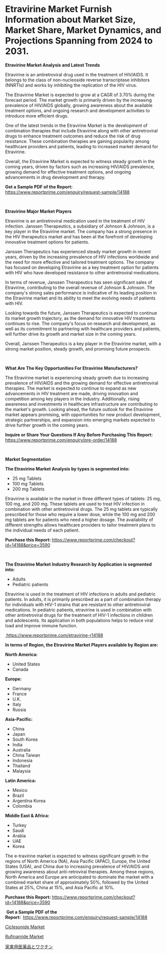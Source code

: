 <p><h1>Etravirine Market Furnish Information about Market Size, Market Share, Market Dynamics, and Projections Spanning from 2024 to 2031.</h1></p><p><strong>Etravirine Market Analysis and Latest Trends</strong></p>
<p><p>Etravirine is an antiretroviral drug used in the treatment of HIV/AIDS. It belongs to the class of non-nucleoside reverse transcriptase inhibitors (NNRTIs) and works by inhibiting the replication of the HIV virus.</p><p>The Etravirine Market is expected to grow at a CAGR of 3.70% during the forecast period. The market growth is primarily driven by the increasing prevalence of HIV/AIDS globally, growing awareness about the available treatment options, and ongoing research and development activities to introduce more efficient drugs.</p><p>One of the latest trends in the Etravirine Market is the development of combination therapies that include Etravirine along with other antiretroviral drugs to enhance treatment outcomes and reduce the risk of drug resistance. These combination therapies are gaining popularity among healthcare providers and patients, leading to increased market demand for Etravirine.</p><p>Overall, the Etravirine Market is expected to witness steady growth in the coming years, driven by factors such as increasing HIV/AIDS prevalence, growing demand for effective treatment options, and ongoing advancements in drug development and therapy.</p></p>
<p><strong>Get a Sample PDF of the Report:&nbsp;</strong> <a href="https://www.reportprime.com/enquiry/request-sample/14188">https://www.reportprime.com/enquiry/request-sample/14188</a></p>
<p>&nbsp;</p>
<p><strong>Etravirine Major Market Players</strong></p>
<p><p>Etravirine is an antiretroviral medication used in the treatment of HIV infection. Janssen Therapeutics, a subsidiary of Johnson & Johnson, is a key player in the Etravirine market. The company has a strong presence in the HIV therapeutics market and has been at the forefront of developing innovative treatment options for patients.</p><p>Janssen Therapeutics has experienced steady market growth in recent years, driven by the increasing prevalence of HIV infections worldwide and the need for more effective and tailored treatment options. The company has focused on developing Etravirine as a key treatment option for patients with HIV who have developed resistance to other antiretroviral medications.</p><p>In terms of revenue, Janssen Therapeutics has seen significant sales of Etravirine, contributing to the overall revenue of Johnson & Johnson. The company's strong sales performance is indicative of its leading position in the Etravirine market and its ability to meet the evolving needs of patients with HIV.</p><p>Looking towards the future, Janssen Therapeutics is expected to continue its market growth trajectory, as the demand for innovative HIV treatments continues to rise. The company's focus on research and development, as well as its commitment to partnering with healthcare providers and patients, will further drive its growth and market size in the coming years.</p><p>Overall, Janssen Therapeutics is a key player in the Etravirine market, with a strong market position, steady growth, and promising future prospects.</p></p>
<p>&nbsp;</p>
<p><strong>What Are The Key Opportunities For Etravirine Manufacturers?</strong></p>
<p><p>The Etravirine market is experiencing steady growth due to increasing prevalence of HIV/AIDS and the growing demand for effective antiretroviral therapies. The market is expected to continue to expand as new advancements in HIV treatment are made, driving innovation and competition among key players in the industry. Additionally, rising awareness and investments in healthcare infrastructure are contributing to the market's growth. Looking ahead, the future outlook for the Etravirine market appears promising, with opportunities for new product development, strategic partnerships, and expansion into emerging markets expected to drive further growth in the coming years.</p></p>
<p><strong>Inquire or Share Your Questions If Any Before Purchasing This Report:</strong> <a href="https://www.reportprime.com/enquiry/pre-order/14188">https://www.reportprime.com/enquiry/pre-order/14188</a></p>
<p>&nbsp;</p>
<p><strong>Market Segmentation</strong></p>
<p><strong>The Etravirine Market Analysis by types is segmented into:</strong></p>
<p><ul><li>25 mg Tablets</li><li>100 mg Tablets</li><li>200 mg Tablets</li></ul></p>
<p><p>Etravirine is available in the market in three different types of tablets: 25 mg, 100 mg, and 200 mg. These tablets are used to treat HIV infection in combination with other antiretroviral drugs. The 25 mg tablets are typically prescribed for those who require a lower dose, while the 100 mg and 200 mg tablets are for patients who need a higher dosage. The availability of different strengths allows healthcare providers to tailor treatment plans to the individual needs of each patient.</p></p>
<p><strong>Purchase this Report:&nbsp;</strong><a href="https://www.reportprime.com/checkout?id=14188&price=3590">https://www.reportprime.com/checkout?id=14188&price=3590</a></p>
<p>&nbsp;</p>
<p><strong>The Etravirine Market Industry Research by Application is segmented into:</strong></p>
<p><ul><li>Adults</li><li>Pediatric patients</li></ul></p>
<p><p>Etravirine is used in the treatment of HIV infections in adults and pediatric patients. In adults, it is primarily prescribed as a part of combination therapy for individuals with HIV-1 strains that are resistant to other antiretroviral medications. In pediatric patients, etravirine is used in combination with other antiretroviral drugs for the treatment of HIV-1 infections in children and adolescents. Its application in both populations helps to reduce viral load and improve immune function.</p></p>
<p><a href="https://www.reportprime.com/etravirine-r14188">&nbsp;https://www.reportprime.com/etravirine-r14188</a></p>
<p><strong>In terms of Region, the Etravirine Market Players available by Region are:</strong></p>
<p>
    <p> <strong> North America: </strong>
        <ul>
            <li>United States</li>
            <li>Canada</li>
        </ul>
        </p> 
    <p> <strong> Europe: </strong>
        <ul>
            <li>Germany</li>
            <li>France</li>
            <li>U.K.</li>
            <li>Italy</li>
            <li>Russia</li>
        </ul>
        </p> 
    <p> <strong> Asia-Pacific: </strong>
        <ul>
            <li>China</li>
            <li>Japan</li>
            <li>South Korea</li>
            <li>India</li>
            <li>Australia</li>
            <li>China Taiwan</li>
            <li>Indonesia</li>
            <li>Thailand</li>
            <li>Malaysia</li>
        </ul>
        </p> 
    <p> <strong> Latin America: </strong>
        <ul>
            <li>Mexico</li>
            <li>Brazil</li>
            <li>Argentina Korea</li>
            <li>Colombia</li>
        </ul>
        </p> 
    <p> <strong> Middle East & Africa: </strong>
        <ul>
            <li>Turkey</li>
            <li>Saudi</li>
            <li>Arabia</li>
            <li>UAE</li>
            <li>Korea</li>
        </ul>
    </p>
    </p>
<p><p>The e-travirine market is expected to witness significant growth in the regions of North America (NA), Asia Pacific (APAC), Europe, the United States (USA), and China due to increasing prevalence of HIV/AIDS and growing awareness about anti-retroviral therapies. Among these regions, North America and Europe are anticipated to dominate the market with a combined market share of approximately 50%, followed by the United States at 25%, China at 15%, and Asia Pacific at 10%.</p></p>
<p><strong>Purchase this Report: </strong><a href="https://www.reportprime.com/checkout?id=14188&price=3590">https://www.reportprime.com/checkout?id=14188&price=3590</a></p>
<p>&nbsp;<strong>Get a Sample PDF of the Report:&nbsp;&nbsp;</strong><a href="https://www.reportprime.com/enquiry/request-sample/14188">https://www.reportprime.com/enquiry/request-sample/14188</a></p>
<p><strong></strong></p>
<p><p><a href="https://github.com/RosemarieLeffler2023/Market-Research-Report-List-1/blob/main/ciclesonide-market.md">Ciclesonide Market</a></p><p><a href="https://github.com/susanjprice2023/Market-Research-Report-List-1/blob/main/rufinamide-market.md">Rufinamide Market</a></p><p><a href="https://github.com/BrionnaBoyle/Market-Research-Report-List-1/blob/main/259703780806.md">家禽用医薬品とワクチン</a></p></p>